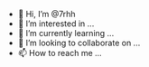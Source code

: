 - 👋 Hi, I’m @7rhh
- 👀 I’m interested in ...
- 🌱 I’m currently learning ...
- 💞️ I’m looking to collaborate on ...
- 📫 How to reach me ...

<!---
7rhh/7rhh is a ✨ special ✨ repository because its `README.md` (this file) appears on your GitHub profile.
You can click the Preview link to take a look at your changes.
--->
